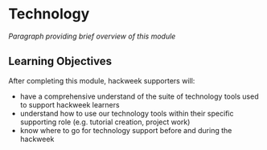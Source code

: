 # Technology

*Paragraph providing brief overview of this module*

## Learning Objectives

After completing this module, hackweek supporters will:

* have a comprehensive understand of the suite of technology tools used to support hackweek learners
* understand how to use our technology tools within their specific supporting role (e.g. tutorial creation, project work)
* know where to go for technology support before and during the hackweek
